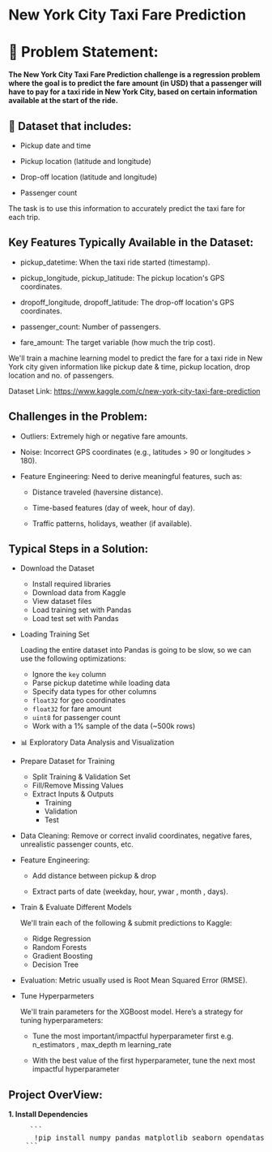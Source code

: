 # New York City Taxi Fare Prediction

<h1> 📌 Problem Statement:</h1>
<b>
The New York City Taxi Fare Prediction challenge is a regression problem where the goal is to predict the fare amount (in USD) that a passenger will have to pay for a taxi ride in New York City, based on certain information available at the start of the ride.
</b>

<h2>
 📂 Dataset that includes:
</h2>

- Pickup date and time

- Pickup location (latitude and longitude)

- Drop-off location (latitude and longitude)

- Passenger count


The task is to use this information to accurately predict the taxi fare for each trip.

<h2>
 Key Features Typically Available in the Dataset:
</h2>

- pickup_datetime: When the taxi ride started (timestamp).

- pickup_longitude, pickup_latitude: The pickup location's GPS coordinates.

- dropoff_longitude, dropoff_latitude: The drop-off location's GPS coordinates.

- passenger_count: Number of passengers.

- fare_amount: The target variable (how much the trip cost).

We'll train a machine learning model to predict the fare for a taxi ride in New York city given information like pickup date & time, pickup location, drop location and no. of passengers.

Dataset Link: https://www.kaggle.com/c/new-york-city-taxi-fare-prediction

<h2>
 Challenges in the Problem:
</h2>

 
- Outliers: Extremely high or negative fare amounts.

- Noise: Incorrect GPS coordinates (e.g., latitudes > 90 or longitudes > 180).

- Feature Engineering: Need to derive meaningful features, such as:

    - Distance traveled (haversine distance).

    - Time-based features (day of week, hour of day).

    - Traffic patterns, holidays, weather (if available).


<h2>
 Typical Steps in a Solution:
</h2>

- Download the Dataset

   - Install required libraries
   - Download data from Kaggle
   - View dataset files
   - Load training set with Pandas
   - Load test set with Pandas




- Loading Training Set

    Loading the entire dataset into Pandas is going to be slow, so we can use the following optimizations:

     - Ignore the `key` column
     - Parse pickup datetime while loading data
     - Specify data types for other columns
     - `float32` for geo coordinates
     - `float32` for fare amount
     - `uint8` for passenger count
     - Work with a 1% sample of the data (~500k rows)

- 📊 Exploratory Data Analysis and Visualization

 - Prepare Dataset for Training

   - Split Training & Validation Set
   - Fill/Remove Missing Values
   - Extract Inputs & Outputs
     - Training
     - Validation
     - Test


- Data Cleaning: Remove or correct invalid coordinates, negative fares, unrealistic passenger counts, etc.

- Feature Engineering:

   - Add distance between pickup & drop

   - Extract parts of date (weekday, hour, ywar , month , days).



- Train & Evaluate Different Models

    We'll train each of the following & submit predictions to Kaggle:

    - Ridge Regression
    - Random Forests
    - Gradient Boosting
    - Decision Tree

- Evaluation: Metric usually used is Root Mean Squared Error (RMSE).

- Tune Hyperparmeters

    We'll train parameters for the XGBoost model. Here’s a strategy for tuning hyperparameters:

   - Tune the most important/impactful hyperparameter first e.g. n_estimators , max_depth m learning_rate

   - With the best value of the first hyperparameter, tune the next most impactful hyperparameter

<h2>
 Project OverView:
</h2>

 **1. Install Dependencies**
<pre>
     ```
      !pip install numpy pandas matplotlib seaborn opendatasets scikit-learn xgboost --quiet
    ```
</pre>




